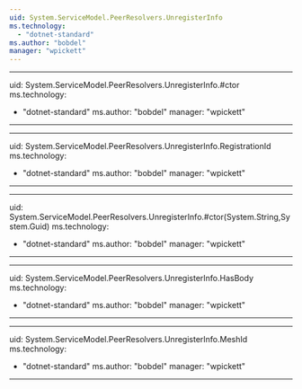 ```yaml
---
uid: System.ServiceModel.PeerResolvers.UnregisterInfo
ms.technology: 
  - "dotnet-standard"
ms.author: "bobdel"
manager: "wpickett"
---
```


---
uid: System.ServiceModel.PeerResolvers.UnregisterInfo.#ctor
ms.technology: 
  - "dotnet-standard"
ms.author: "bobdel"
manager: "wpickett"
---

---
uid: System.ServiceModel.PeerResolvers.UnregisterInfo.RegistrationId
ms.technology: 
  - "dotnet-standard"
ms.author: "bobdel"
manager: "wpickett"
---

---
uid: System.ServiceModel.PeerResolvers.UnregisterInfo.#ctor(System.String,System.Guid)
ms.technology: 
  - "dotnet-standard"
ms.author: "bobdel"
manager: "wpickett"
---

---
uid: System.ServiceModel.PeerResolvers.UnregisterInfo.HasBody
ms.technology: 
  - "dotnet-standard"
ms.author: "bobdel"
manager: "wpickett"
---

---
uid: System.ServiceModel.PeerResolvers.UnregisterInfo.MeshId
ms.technology: 
  - "dotnet-standard"
ms.author: "bobdel"
manager: "wpickett"
---
